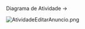Diagrama de Atividade ->

![AtividadeEditarAnuncio.png](/.attachments/AtividadeEditarAnuncio-20fd10aa-d62d-4c40-938f-a9e48f6abb38.png)